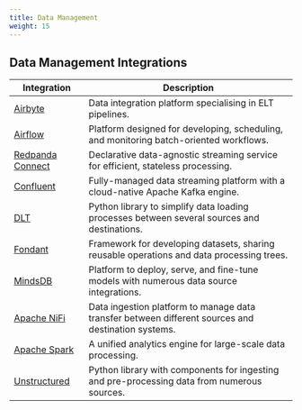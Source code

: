 ```yaml
---
title: Data Management
weight: 15
---
```


## Data Management Integrations

| Integration                     | Description                                                                                        |
| ------------------------------- | -------------------------------------------------------------------------------------------------- |
| [Airbyte](./airbyte/)           | Data integration platform specialising in ELT pipelines.                                           |
| [Airflow](./airflow/)           | Platform designed for developing, scheduling, and monitoring batch-oriented workflows.             |
| [Redpanda Connect](./redpanda/) | Declarative data-agnostic streaming service for efficient, stateless processing.                   |
| [Confluent](./confluent/)       | Fully-managed data streaming platform with a cloud-native Apache Kafka engine.                     |
| [DLT](./dlt/)                   | Python library to simplify data loading processes between several sources and destinations.        |
| [Fondant](./fondant/)           | Framework for developing datasets, sharing reusable operations and data processing trees.          |
| [MindsDB](./mindsdb/)           | Platform to deploy, serve, and fine-tune models with numerous data source integrations.            |
| [Apache NiFi](./nifi/)          | Data ingestion platform to manage data transfer between different sources and destination systems. |
| [Apache Spark](./spark/)        | A unified analytics engine for large-scale data processing.                                        |
| [Unstructured](./unstructured/) | Python library with components for ingesting and pre-processing data from numerous sources.        |
